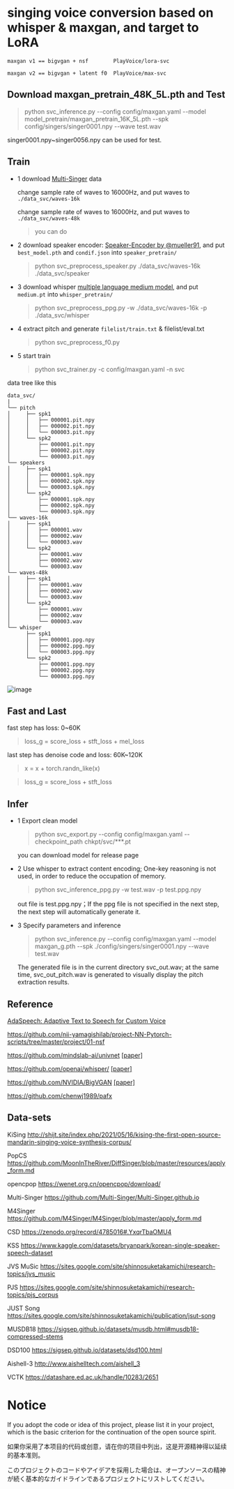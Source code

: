 # singing voice conversion based on whisper & maxgan, and target to LoRA

```per
maxgan v1 == bigvgan + nsf        PlayVoice/lora-svc

maxgan v2 == bigvgan + latent f0  PlayVoice/max-svc
```

## Download maxgan_pretrain_48K_5L.pth and Test

> python svc_inference.py --config config/maxgan.yaml --model model_pretrain/maxgan_pretrain_16K_5L.pth --spk config/singers/singer0001.npy --wave test.wav

singer0001.npy~singer0056.npy can be used for test.

## Train

- 1 download [Multi-Singer](https://github.com/Multi-Singer/Multi-Singer.github.io) data
    
    change sample rate of waves to 16000Hz, and put waves to `./data_svc/waves-16k`

    change sample rate of waves to 16000Hz, and put waves to `./data_svc/waves-48k`

    > you can do

- 2 download speaker encoder: [Speaker-Encoder by @mueller91](https://drive.google.com/drive/folders/15oeBYf6Qn1edONkVLXe82MzdIi3O_9m3), and put `best_model.pth` and `condif.json` into `speaker_pretrain/`

    > python svc_preprocess_speaker.py ./data_svc/waves-16k ./data_svc/speaker

- 3 download whisper [multiple language medium model](https://openaipublic.azureedge.net/main/whisper/models/345ae4da62f9b3d59415adc60127b97c714f32e89e936602e85993674d08dcb1/medium.pt), and put `medium.pt` into `whisper_pretrain/`

    > python svc_preprocess_ppg.py -w ./data_svc/waves-16k -p ./data_svc/whisper

- 4 extract pitch and generate `filelist/train.txt` & filelist/eval.txt

    > python svc_preprocess_f0.py

- 5 start train

    > python svc_trainer.py -c config/maxgan.yaml -n svc

data tree like this

    data_svc/
    |
    └── pitch
    │     ├── spk1
    │     │   ├── 000001.pit.npy
    │     │   ├── 000002.pit.npy
    │     │   └── 000003.pit.npy
    │     └── spk2
    │         ├── 000001.pit.npy
    │         ├── 000002.pit.npy
    │         └── 000003.pit.npy
    └── speakers
    │     ├── spk1
    │     │   ├── 000001.spk.npy
    │     │   ├── 000002.spk.npy
    │     │   └── 000003.spk.npy
    │     └── spk2
    │         ├── 000001.spk.npy
    │         ├── 000002.spk.npy
    │         └── 000003.spk.npy 
    └── waves-16k
    │     ├── spk1
    │     │   ├── 000001.wav
    │     │   ├── 000002.wav
    │     │   └── 000003.wav
    │     └── spk2
    │         ├── 000001.wav
    │         ├── 000002.wav
    │         └── 000003.wav
    └── waves-48k
    │     ├── spk1
    │     │   ├── 000001.wav
    │     │   ├── 000002.wav
    │     │   └── 000003.wav
    │     └── spk2
    │         ├── 000001.wav
    │         ├── 000002.wav
    │         └── 000003.wav
    └── whisper
          ├── spk1
          │   ├── 000001.ppg.npy
          │   ├── 000002.ppg.npy
          │   └── 000003.ppg.npy
          └── spk2
              ├── 000001.ppg.npy
              ├── 000002.ppg.npy
              └── 000003.ppg.npy
![image](https://user-images.githubusercontent.com/16432329/230908037-127becb9-ed2a-41b5-8ac6-c9791ec2f7c7.png)

## Fast and Last

fast step has loss: 0~60K

> loss_g = score_loss + stft_loss + mel_loss

last step has denoise code and loss: 60K~120K

> x = x + torch.randn_like(x)

> loss_g = score_loss + stft_loss

## Infer
- 1 Export clean model

    > python svc_export.py --config config/maxgan.yaml --checkpoint_path chkpt/svc/***.pt

    you can download model for release page

- 2 Use whisper to extract content encoding; One-key reasoning is not used, in order to reduce the occupation of memory.

    > python svc_inference_ppg.py -w test.wav -p test.ppg.npy

    out file is test.ppg.npy；If the ppg file is not specified in the next step, the next step will automatically generate it.

- 3 Specify parameters and inference

    > python svc_inference.py --config config/maxgan.yaml --model maxgan_g.pth --spk ./config/singers/singer0001.npy --wave test.wav

    The generated file is in the current directory svc_out.wav; at the same time, svc_out_pitch.wav is generated to visually display the pitch extraction results.

## Reference
[AdaSpeech: Adaptive Text to Speech for Custom Voice](https://arxiv.org/pdf/2103.00993.pdf)

https://github.com/nii-yamagishilab/project-NN-Pytorch-scripts/tree/master/project/01-nsf

https://github.com/mindslab-ai/univnet [[paper]](https://arxiv.org/abs/2106.07889)

https://github.com/openai/whisper/ [[paper]](https://arxiv.org/abs/2212.04356)

https://github.com/NVIDIA/BigVGAN [[paper]](https://arxiv.org/abs/2206.04658)

https://github.com/chenwj1989/pafx

## Data-sets

KiSing        http://shijt.site/index.php/2021/05/16/kising-the-first-open-source-mandarin-singing-voice-synthesis-corpus/

PopCS         https://github.com/MoonInTheRiver/DiffSinger/blob/master/resources/apply_form.md

opencpop      https://wenet.org.cn/opencpop/download/

Multi-Singer  https://github.com/Multi-Singer/Multi-Singer.github.io

M4Singer      https://github.com/M4Singer/M4Singer/blob/master/apply_form.md

CSD           https://zenodo.org/record/4785016#.YxqrTbaOMU4

KSS           https://www.kaggle.com/datasets/bryanpark/korean-single-speaker-speech-dataset

JVS MuSic     https://sites.google.com/site/shinnosuketakamichi/research-topics/jvs_music

PJS           https://sites.google.com/site/shinnosuketakamichi/research-topics/pjs_corpus

JUST Song     https://sites.google.com/site/shinnosuketakamichi/publication/jsut-song

MUSDB18       https://sigsep.github.io/datasets/musdb.html#musdb18-compressed-stems

DSD100        https://sigsep.github.io/datasets/dsd100.html

Aishell-3     http://www.aishelltech.com/aishell_3

VCTK          https://datashare.ed.ac.uk/handle/10283/2651

# Notice
If you adopt the code or idea of this project, please list it in your project, which is the basic criterion for the continuation of the open source spirit.

如果你采用了本项目的代码或创意，请在你的项目中列出，这是开源精神得以延续的基本准则。

このプロジェクトのコードやアイデアを採用した場合は、オープンソースの精神が続く基本的なガイドラインであるプロジェクトにリストしてください。
